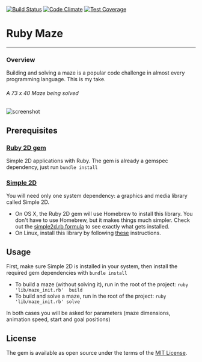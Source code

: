 [![Build Status](https://travis-ci.org/drumaddict/ruby-maze.svg?branch=master&a=1)](https://travis-ci.org/drumaddict/ruby-maze)
[![Code Climate](https://codeclimate.com/github/drumaddict/ruby-maze/badges/gpa.svg)](https://codeclimate.com/github/drumaddict/ruby-maze)
[![Test Coverage](https://codeclimate.com/github/drumaddict/ruby-maze/badges/coverage.svg)](https://codeclimate.com/github/drumaddict/ruby-maze/coverage)
# Ruby Maze
----
### Overview
 Building and solving a maze is a popular code challenge in almost every programming language.
 This is my take.
###### A 73 x 40 Maze being solved

![screenshot](https://github.com/drumaddict/ruby-maze/blob/master/assets/maze.png)

## Prerequisites
### [Ruby 2D gem](http://www.ruby2d.com/)
Simple 2D applications with Ruby. The gem is already a gemspec dependency, just run `bundle install`
### [Simple 2D](https://github.com/simple2d/simple2d)
You will need only one system dependency: a graphics and media library called Simple 2D.
* On OS X, the Ruby 2D gem will use Homebrew to install this library. You don't have to use Homebrew, but it makes things much simpler. Check out the [simple2d.rb formula](https://github.com/simple2d/homebrew-tap/blob/master/simple2d.rb) to see exactly what gets installed.
* On Linux, install this library by following [these](https://github.com/simple2d/simple2d#welcome-to-simple-2d) instructions.

## Usage

First, make sure Simple 2D is installed in your system, then install the required gem dependencies with `bundle install`
* To build a maze (without solving it), run in the root of the project:  `ruby 'lib/maze_init.rb'  build`
* To build  and solve a maze, run in the root of the project:  `ruby 'lib/maze_init.rb' solve`

In both cases you will be asked for parameters (maze dimensions, animation speed, start and goal positions)
## License

The gem is available as open source under the terms of the [MIT License](http://opensource.org/licenses/MIT).

